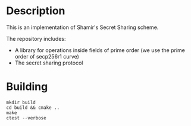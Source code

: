 # Description

This is an implementation of Shamir's Secret Sharing scheme. 

The repository includes:
- A library for operations inside fields of prime order (we use the prime order of secp256r1 curve)
- The secret sharing protocol 

# Building
```
mkdir build
cd build && cmake ..
make
ctest --verbose
```
